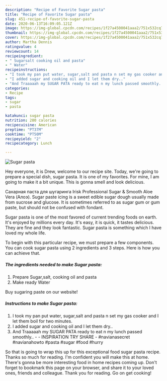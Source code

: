 ```yaml
---
description: "Recipe of Favorite Sugar pasta"
title: "Recipe of Favorite Sugar pasta"
slug: 451-recipe-of-favorite-sugar-pasta
date: 2020-06-13T16:09:05.121Z
image: https://img-global.cpcdn.com/recipes/1f27a4500041aaa2/751x532cq70/sugar-pasta-recipe-main-photo.jpg
thumbnail: https://img-global.cpcdn.com/recipes/1f27a4500041aaa2/751x532cq70/sugar-pasta-recipe-main-photo.jpg
cover: https://img-global.cpcdn.com/recipes/1f27a4500041aaa2/751x532cq70/sugar-pasta-recipe-main-photo.jpg
author: Martha Dennis
ratingvalue: 4
reviewcount: 14
recipeingredient:
- " Sugarsalt cooking oil and pasta"
- " Water"
recipeinstructions:
- "I took my pan put water, sugar,salt and pasta n set my gas cooker and I let them boil for two minutes."
- "I added sugar and cooking oil and I let them dry.."
- "And Traaaaah my SUGAR PATA ready to eat n my lunch passed smoothly..  INSPIRATION TRY SHARE #navianasecret #navianahowto #pasta #sugar #food #hurry"
categories:
- Recipe
tags:
- sugar
- pasta

katakunci: sugar pasta 
nutrition: 280 calories
recipecuisine: American
preptime: "PT37M"
cooktime: "PT50M"
recipeyield: "2"
recipecategory: Lunch

---
```



![Sugar pasta](https://img-global.cpcdn.com/recipes/1f27a4500041aaa2/751x532cq70/sugar-pasta-recipe-main-photo.jpg)

Hey everyone, it is Drew, welcome to our recipe site. Today, we're going to prepare a special dish, sugar pasta. It is one of my favorites. For mine, I am going to make it a bit unique. This is gonna smell and look delicious.

Сахарная паста для шугаринга Irisk Professional Sugar &amp; Smooth Aloe Vera (Алоэ). Sugar paste icing is a sweet edible sugar dough usually made from sucrose and glucose. It is sometimes referred to as sugar gum or gum paste, but should not be confused with fondant.

Sugar pasta is one of the most favored of current trending foods on earth. It's enjoyed by millions every day. It's easy, it is quick, it tastes delicious. They are fine and they look fantastic. Sugar pasta is something which I have loved my whole life.


To begin with this particular recipe, we must prepare a few components. You can cook sugar pasta using 2 ingredients and 3 steps. Here is how you can achieve that.

<!--inarticleads1-->

##### The ingredients needed to make Sugar pasta:

1. Prepare  Sugar,salt, cooking oil and pasta
1. Make ready  Water


Buy sugaring paste on our website! 

<!--inarticleads2-->

##### Instructions to make Sugar pasta:

1. I took my pan put water, sugar,salt and pasta n set my gas cooker and I let them boil for two minutes.
1. I added sugar and cooking oil and I let them dry..
1. And Traaaaah my SUGAR PATA ready to eat n my lunch passed smoothly.. -  - INSPIRATION TRY SHARE - #navianasecret #navianahowto #pasta #sugar #food #hurry




So that is going to wrap this up for this exceptional food sugar pasta recipe. Thanks so much for reading. I'm confident you will make this at home. There's gonna be more interesting food in home recipes coming up. Don't forget to bookmark this page on your browser, and share it to your loved ones, friends and colleague. Thank you for reading. Go on get cooking!

